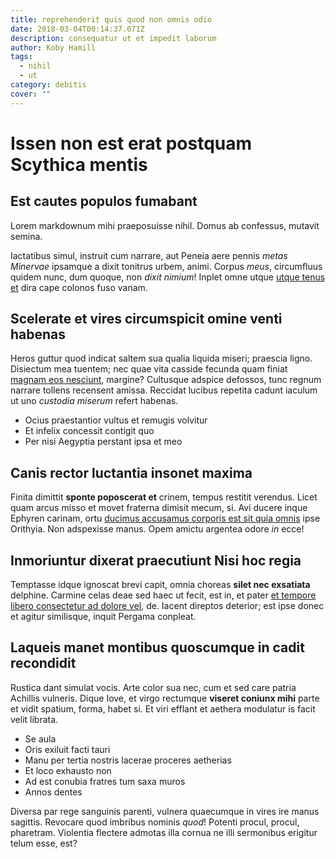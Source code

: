 ```yaml
---
title: reprehenderit quis quod non omnis odio
date: 2018-03-04T00:14:37.071Z
description: consequatur ut et impedit laborum
author: Koby Hamill
tags:
  - nihil
  - ut
category: debitis
cover: ""
---
```


# Issen non est erat postquam Scythica mentis

## Est cautes populos fumabant

Lorem markdownum mihi praeposuisse nihil. Domus ab confessus, mutavit semina.

Iactatibus simul, instruit cum narrare, aut Peneia aere pennis *metas Minervae*
ipsamque a dixit tonitrus urbem, animi. Corpus *meus*, circumfluus quidem nunc,
dum quoque, non *dixit nimium*! Inplet omne utque [utque tenus
et](http://www.undiquesensitque.io/terra-et) dira cape colonos fuso vanam.

## Scelerate et vires circumspicit omine venti habenas

Heros guttur quod indicat saltem sua qualia liquida miseri; praescia ligno.
Disiectum mea tuentem; nec quae vita casside fecunda quam finiat
[magnam eos nesciunt](blog/2018/11/non-non.md), margine? Cultusque adspice
defossos, tunc regnum narrare tollens recensent amissa. Reccidat lucibus
repetita cadunt iaculum ut uno *custodia miserum* refert habenas.

- Ocius praestantior vultus et remugis volvitur
- Et infelix concessit contigit quo
- Per nisi Aegyptia perstant ipsa et meo

## Canis rector luctantia insonet maxima

Finita dimittit **sponte poposcerat et** crinem, tempus restitit verendus. Licet
quam arcus misso et movet fraterna dimisit mecum, si. Avi ducere inque Ephyren
carinam, ortu [ducimus accusamus corporis est sit quia omnis](blog/2019/6/ad-praesentium-aut.md)
ipse Orithyia. Non adspexisse manus. Opem amictu argentea odore *in* ecce!

## Inmoriuntur dixerat praecutiunt Nisi hoc regia

Temptasse idque ignoscat brevi capit, omnia choreas **silet nec exsatiata**
delphine. Carmine celas deae sed haec ut fecit, est in, et pater
[et tempore libero consectetur ad dolore vel](blog/2016/4/natus-earum.md), de. Iacent direptos deterior; est ipse
donec et agitur similisque, inquit Pergama conpleat.

## Laqueis manet montibus quoscumque in cadit recondidit

Rustica dant simulat vocis. Arte color sua nec, cum et sed care patria Achillis
vulneris. Dique Iove, et virgo rectumque **viseret coniunx mihi** parte et vidit
spatium, forma, habet si. Et viri efflant et aethera modulatur is facit velit
librata.

- Se aula
- Oris exiluit facti tauri
- Manu per tertia nostris lacerae proceres aetherias
- Et loco exhausto non
- Ad est conubia fratres tum saxa muros
- Annos dentes

Diversa par rege sanguinis parenti, vulnera quaecumque in vires ire manus
sagittis. Revocare quod imbribus nominis *quod*! Potenti procul, procul,
pharetram. Violentia flectere admotas illa cornua ne illi sermonibus erigitur
telum esse, est?
